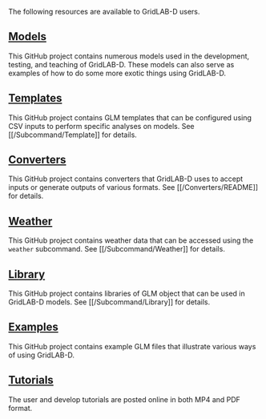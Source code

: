 The following resources are available to GridLAB-D users.

## [Models](https://github.com/slacgismo/gridlabd-models)

This GitHub project contains numerous models used in the development, testing, and teaching of GridLAB-D. These models can also serve as examples of how to do some more exotic things using GridLAB-D.

## [Templates](https://github.com/slacgismo/gridlabd-templates)

This GitHub project contains GLM templates that can be configured using CSV inputs to perform specific analyses on models. See [[/Subcommand/Template]] for details.

## [Converters](https://github.com/slacgismo/gridlabd-converters)

This GitHub project contains converters that GridLAB-D uses to accept inputs or generate outputs of various formats. See [[/Converters/README]] for details.

## [Weather](https://github.com/slacgismo/gridlabd-weather)

This GitHub project contains weather data that can be accessed using the `weather` subcommand. See [[/Subcommand/Weather]] for details.

## [Library](https://github.com/slacgismo/gridlabd-library)

This GitHub project contains libraries of GLM object that can be used in GridLAB-D models. See [[/Subcommand/Library]] for details.

## [Examples](https://github.com/slacgismo/gridlabd-examples)

This GitHub project contains example GLM files that illustrate various ways of using GridLAB-D.

## [Tutorials](http://tutorials.gridlabd.us/index.html)

The user and develop tutorials are posted online in both MP4 and PDF format.
